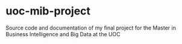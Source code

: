# uoc-mib-project
Source code and documentation of my final project for the Master in Business Intelligence and Big Data at the UOC
